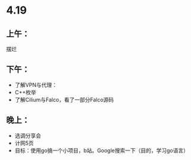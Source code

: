 # 4.19

## 上午：

摆烂

## 下午：

- 了解VPN与代理：
- C++枚举
- 了解Cilium与Falco，看了一部分Falco源码

## 晚上：

- 选调分享会
- 计网5页
- 目标：使用go搞一个小项目，b站。Google搜索一下（目的，学习go语言）

